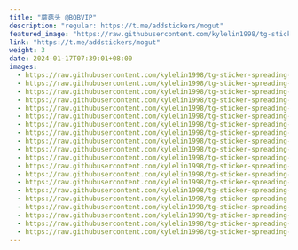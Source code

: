 ```yaml
---
title: "蘑菇头 @BQBVIP"
description: "regular: https://t.me/addstickers/mogut"
featured_image: "https://raw.githubusercontent.com/kylelin1998/tg-sticker-spreading-worldwide-images/main/img/2bccf456-db4e-4dfb-b0dd-510cdf1b6fd7.jpg"
link: "https://t.me/addstickers/mogut"
weight: 3
date: 2024-01-17T07:39:01+08:00
images:
  - https://raw.githubusercontent.com/kylelin1998/tg-sticker-spreading-worldwide-images/main/img/2bccf456-db4e-4dfb-b0dd-510cdf1b6fd7.jpg
  - https://raw.githubusercontent.com/kylelin1998/tg-sticker-spreading-worldwide-images/main/img/82849213-4e41-43d1-b99f-e4f1b016b5ec.jpg
  - https://raw.githubusercontent.com/kylelin1998/tg-sticker-spreading-worldwide-images/main/img/3559d0ea-59e6-43bb-897d-df0e3bc68387.jpg
  - https://raw.githubusercontent.com/kylelin1998/tg-sticker-spreading-worldwide-images/main/img/a59bddef-0c0b-4cd7-aabf-cfaffed88dbd.jpg
  - https://raw.githubusercontent.com/kylelin1998/tg-sticker-spreading-worldwide-images/main/img/e878ce03-92a0-4ce8-80ff-f80e694099e8.jpg
  - https://raw.githubusercontent.com/kylelin1998/tg-sticker-spreading-worldwide-images/main/img/aac30306-1e01-4372-bb8b-ceb05d909711.jpg
  - https://raw.githubusercontent.com/kylelin1998/tg-sticker-spreading-worldwide-images/main/img/a19998d5-a88d-49cb-ad62-1bfdb5ab9b45.jpg
  - https://raw.githubusercontent.com/kylelin1998/tg-sticker-spreading-worldwide-images/main/img/ae8ecfa7-3c43-4a37-b711-ca0e58347d51.jpg
  - https://raw.githubusercontent.com/kylelin1998/tg-sticker-spreading-worldwide-images/main/img/1e2a0615-9b54-43e8-a02f-b77000ce9b8c.jpg
  - https://raw.githubusercontent.com/kylelin1998/tg-sticker-spreading-worldwide-images/main/img/a6dfce5d-c9ba-491d-8c70-834e81d6df13.jpg
  - https://raw.githubusercontent.com/kylelin1998/tg-sticker-spreading-worldwide-images/main/img/f45be9b3-7455-4125-9f07-3c143f33c3fe.jpg
  - https://raw.githubusercontent.com/kylelin1998/tg-sticker-spreading-worldwide-images/main/img/1d0f06dc-bdd6-482b-a403-ee1036df69c0.jpg
  - https://raw.githubusercontent.com/kylelin1998/tg-sticker-spreading-worldwide-images/main/img/fb52242b-431e-47f8-b69e-d9a3609c41ff.jpg
  - https://raw.githubusercontent.com/kylelin1998/tg-sticker-spreading-worldwide-images/main/img/25e09bb7-7819-4542-ac97-0d7d9d3a066c.jpg
  - https://raw.githubusercontent.com/kylelin1998/tg-sticker-spreading-worldwide-images/main/img/eb33283b-df29-42e0-98ca-9de5c814be57.jpg
  - https://raw.githubusercontent.com/kylelin1998/tg-sticker-spreading-worldwide-images/main/img/f9c53c33-68a8-4a1a-943c-e6381d8f6ed0.jpg
  - https://raw.githubusercontent.com/kylelin1998/tg-sticker-spreading-worldwide-images/main/img/f283daeb-9e29-48dd-819c-0aca7f3f54d2.jpg
  - https://raw.githubusercontent.com/kylelin1998/tg-sticker-spreading-worldwide-images/main/img/e207c8b8-2ce5-475c-b922-e4849df7cf09.jpg
  - https://raw.githubusercontent.com/kylelin1998/tg-sticker-spreading-worldwide-images/main/img/305571b9-be53-47b3-ac9b-b3d0a1b348cb.jpg
  - https://raw.githubusercontent.com/kylelin1998/tg-sticker-spreading-worldwide-images/main/img/244cfcae-9363-4484-86d2-95d857afe962.jpg
---
```

